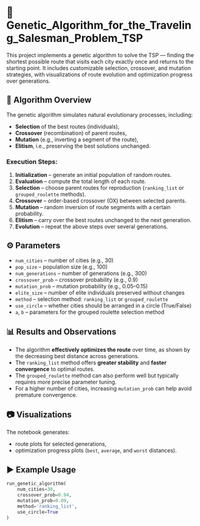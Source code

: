 # 🧬 Genetic_Algorithm_for_the_Traveling_Salesman_Problem_TSP
This project implements a genetic algorithm to solve the TSP — finding the shortest possible route that visits each city exactly once and returns to the starting point. It includes customizable selection, crossover, and mutation strategies, with visualizations of route evolution and optimization progress over generations.

## 📌 Algorithm Overview

The genetic algorithm simulates natural evolutionary processes, including:
- **Selection** of the best routes (individuals),
- **Crossover** (recombination) of parent routes,
- **Mutation** (e.g., inverting a segment of the route),
- **Elitism**, i.e., preserving the best solutions unchanged.

### Execution Steps:
1. **Initialization** – generate an initial population of random routes.
2. **Evaluation** – compute the total length of each route.
3. **Selection** – choose parent routes for reproduction (`ranking_list` or `grouped_roulette` methods).
4. **Crossover** – order-based crossover (OX) between selected parents.
5. **Mutation** – random inversion of route segments with a certain probability.
6. **Elitism** – carry over the best routes unchanged to the next generation.
7. **Evolution** – repeat the above steps over several generations.

## ⚙️ Parameters

- `num_cities` – number of cities (e.g., 30)
- `pop_size` – population size (e.g., 100)
- `num_generations` – number of generations (e.g., 300)
- `crossover_prob` – crossover probability (e.g., 0.9)
- `mutation_prob` – mutation probability (e.g., 0.05–0.15)
- `elite_size` – number of elite individuals preserved without changes
- `method` – selection method: `ranking_list` or `grouped_roulette`
- `use_circle` – whether cities should be arranged in a circle (True/False)
- `a`, `b` – parameters for the grouped roulette selection method

## 📊 Results and Observations

- The algorithm **effectively optimizes the route** over time, as shown by the decreasing best distance across generations.
- The `ranking_list` method offers **greater stability** and **faster convergence** to optimal routes.
- The `grouped_roulette` method can also perform well but typically requires more precise parameter tuning.
- For a higher number of cities, increasing `mutation_prob` can help avoid premature convergence.

## 📷 Visualizations

The notebook generates:
- route plots for selected generations,
- optimization progress plots (`best`, `average`, and `worst` distances).

## ▶️ Example Usage

```python
run_genetic_algorithm(
    num_cities=30,
    crossover_prob=0.94,
    mutation_prob=0.09,
    method='ranking_list',
    use_circle=True
)
